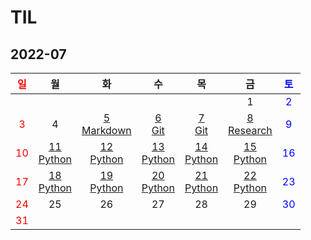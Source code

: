 # TIL

## 2022-07
| <span style="color: red">일</span> |                  월                  |                       화                        |                  수                  |                  목                  |                    금                    | <span style="color: blue">토</span> |
| :--------------------------------: | :----------------------------------: | :---------------------------------------------: | :----------------------------------: | :----------------------------------: | :--------------------------------------: | :---------------------------------: |
|                                    |                                      |                                                 |                                      |                                      |                    1                     | <span style="color: blue">2</span>  |
| <span style="color: red">3</span>  |                  4                   | [5<br/>Markdown](./Markdown/마크다운%20문법.md) |      [6<br/>Git](./Git/Git.md)       |      [7<br/>Git](./Git/Git2.md)      | [8<br/>Research](./Research/research.md) | <span style="color: blue">9</span>  |
| <span style="color: red">10</span> | [11<br/>Python](./Python/Python.md)  |      [12<br/>Python](./Python/Python2.md)       | [13<br/>Python](./Python/Python3.md) | [14<br/>Python](./Python/Python4.md) |   [15<br/>Python](./Python/Python5.md)   | <span style="color: blue">16</span> |
| <span style="color: red">17</span> | [18<br/>Python](./Python/Python6.md) |      [19<br/>Python](./Python/Python7.md)       | [20<br/>Python](./Python/Python8.md) | [21<br/>Python](./Python/Python9.md) |  [22<br/>Python](./Python/Python10.md)   | <span style="color: blue">23</span> |
| <span style="color: red">24</span> |                  25                  |                       26                        |                  27                  |                  28                  |                    29                    | <span style="color: blue">30</span> |
| <span style="color: red">31</span> |                                      |                                                 |                                      |                                      |                                          |                                     |


